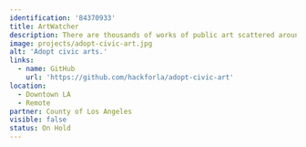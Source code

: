 ```yaml
---
identification: '84370933'
title: ArtWatcher
description: There are thousands of works of public art scattered around the city.  There should be one place to see where they are and how they’re doing. We’re building it.
image: projects/adopt-civic-art.jpg
alt: 'Adopt civic arts.'
links: 
  - name: GitHub
    url: 'https://github.com/hackforla/adopt-civic-art'
location: 
  - Downtown LA
  - Remote
partner: County of Los Angeles
visible: false
status: On Hold
---
```


